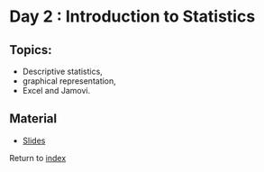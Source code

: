 # Day 2 : Introduction to Statistics

## Topics:
  - Descriptive statistics, 
  - graphical representation,
  - Excel and Jamovi.

## Material

- [Slides](https://docs.google.com/presentation/d/1sGyJCuRQtLIVZYmAdwxnmaOTYz4ccBoWBRlSgnIjet4/edit#slide=id.g31aa3c2d41e_0_127)


Return to [index](index.md)

